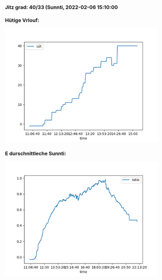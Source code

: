 ### Jitz grad: 40/33 (Sunnti, 2022-02-06 15:10:00

### Hütige Vrlouf:
![Graph](Today.png)

### E durschnittleche Sunnti:
![Graph](Sunnti.png)